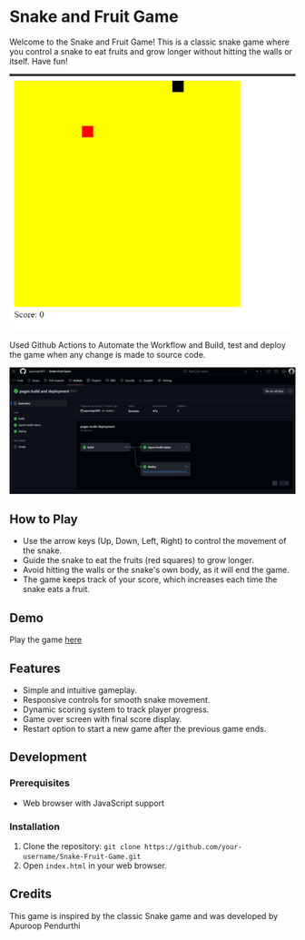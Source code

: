 # Snake and Fruit Game

Welcome to the Snake and Fruit Game! This is a classic snake game where you control a snake to eat fruits and grow longer without hitting the walls or itself. Have fun!

![Gameplay Screenshot](https://github.com/apuroop2201/Snake-Fruit-Game/blob/main/Gameplay.png)


Used Github Actions to Automate the Workflow and Build, test and deploy the game when any change is made to source code.

[![GitHub Workflow Status](https://github.com/apuroop2201/Snake-Fruit-Game/blob/main/Github_Actions.png)](https://github.com/apuroop2201/Snake-Fruit-Game/actions)

## How to Play
- Use the arrow keys (Up, Down, Left, Right) to control the movement of the snake.
- Guide the snake to eat the fruits (red squares) to grow longer.
- Avoid hitting the walls or the snake's own body, as it will end the game.
- The game keeps track of your score, which increases each time the snake eats a fruit.

## Demo
Play the game [here](https://apuroop2201.github.io/Snake-Fruit-Game/) 

## Features
- Simple and intuitive gameplay.
- Responsive controls for smooth snake movement.
- Dynamic scoring system to track player progress.
- Game over screen with final score display.
- Restart option to start a new game after the previous game ends.

## Development
### Prerequisites
- Web browser with JavaScript support

### Installation
1. Clone the repository: `git clone https://github.com/your-username/Snake-Fruit-Game.git`
2. Open `index.html` in your web browser.

## Credits
This game is inspired by the classic Snake game and was developed by Apuroop Pendurthi
